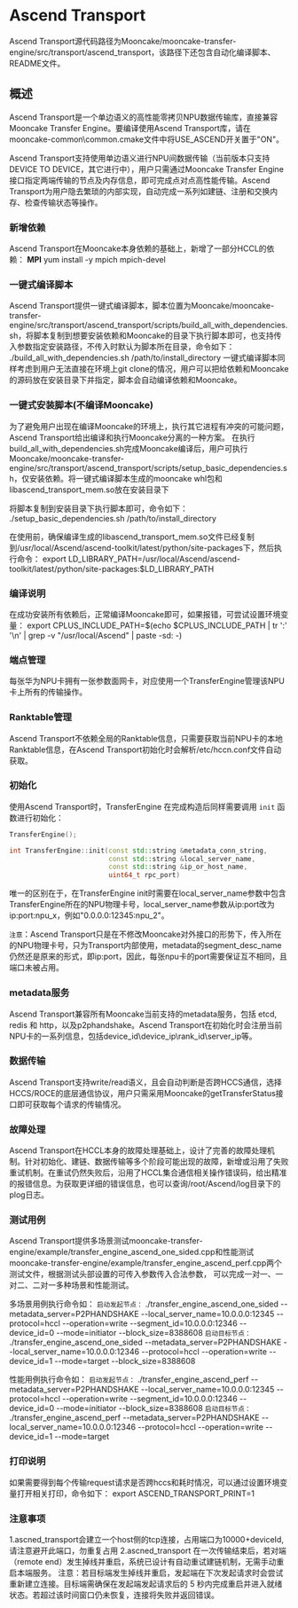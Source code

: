 # Ascend Transport
Ascend Transport源代码路径为Mooncake/mooncake-transfer-engine/src/transport/ascend_transport，该路径下还包含自动化编译脚本、README文件。
## 概述
Ascend Transport是一个单边语义的高性能零拷贝NPU数据传输库，直接兼容Mooncake Transfer Engine。要编译使用Ascend Transport库，请在mooncake-common\common.cmake文件中将USE_ASCEND开关置于"ON"。

Ascend Transport支持使用单边语义进行NPU间数据传输（当前版本只支持DEVICE TO DEVICE，其它进行中），用户只需通过Mooncake Transfer Engine接口指定两端传输的节点及内存信息，即可完成点对点高性能传输。Ascend Transport为用户隐去繁琐的内部实现，自动完成一系列如建链、注册和交换内存、检查传输状态等操作。

### 新增依赖
Ascend Transport在Mooncake本身依赖的基础上，新增了一部分HCCL的依赖：
**MPI**
yum install -y mpich mpich-devel

### 一键式编译脚本
Ascend Transport提供一键式编译脚本，脚本位置为Mooncake/mooncake-transfer-engine/src/transport/ascend_transport/scripts/build_all_with_dependencies.sh，将脚本复制到想要安装依赖和Mooncake的目录下执行脚本即可，也支持传入参数指定安装路径，不传入时默认为脚本所在目录，命令如下：
./build_all_with_dependencies.sh /path/to/install_directory
一键式编译脚本同样考虑到用户无法直接在环境上git clone的情况，用户可以把给依赖和Mooncake的源码放在安装目录下并指定，脚本会自动编译依赖和Mooncake。

### 一键式安装脚本(不编译Mooncake)
为了避免用户出现在编译Mooncake的环境上，执行其它进程有冲突的可能问题，Ascend Transport给出编译和执行Mooncake分离的一种方案。
在执行build_all_with_dependencies.sh完成Mooncake编译后，用户可执行Mooncake/mooncake-transfer-engine/src/transport/ascend_transport/scripts/setup_basic_dependencies.sh，仅安装依赖。将一键式编译脚本生成的mooncake whl包和libascend_transport_mem.so放在安装目录下

将脚本复制到安装目录下执行脚本即可，命令如下：
./setup_basic_dependencies.sh /path/to/install_directory

在使用前，确保编译生成的libascend_transport_mem.so文件已经复制到/usr/local/Ascend/ascend-toolkit/latest/python/site-packages下，然后执行命令：
export LD_LIBRARY_PATH=/usr/local/Ascend/ascend-toolkit/latest/python/site-packages:$LD_LIBRARY_PATH

### 编译说明
在成功安装所有依赖后，正常编译Mooncake即可，如果报错，可尝试设置环境变量：
export CPLUS_INCLUDE_PATH=$(echo $CPLUS_INCLUDE_PATH | tr ':' '\n' | grep -v "/usr/local/Ascend" | paste -sd: -)

### 端点管理
每张华为NPU卡拥有一张参数面网卡，对应使用一个TransferEngine管理该NPU卡上所有的传输操作。

### Ranktable管理
Ascend Transport不依赖全局的Ranktable信息，只需要获取当前NPU卡的本地Ranktable信息，在Ascend Transport初始化时会解析/etc/hccn.conf文件自动获取。

### 初始化
使用Ascend Transport时，TransferEngine 在完成构造后同样需要调用 `init` 函数进行初始化：
```cpp
TransferEngine();

int TransferEngine::init(const std::string &metadata_conn_string,
                         const std::string &local_server_name,
                         const std::string &ip_or_host_name,
                         uint64_t rpc_port)
```
唯一的区别在于，在TransferEngine init时需要在local_server_name参数中包含TransferEngine所在的NPU物理卡号，local_server_name参数从ip:port改为ip:port:npu_x，例如"0.0.0.0:12345:npu_2"。

```注意```：Ascend Transport只是在不修改Mooncake对外接口的形势下，传入所在的NPU物理卡号，只为Transport内部使用，metadata的segment_desc_name仍然还是原来的形式，即ip:port，因此，每张npu卡的port需要保证互不相同，且端口未被占用。

### metadata服务
Ascend Transport兼容所有Mooncake当前支持的metadata服务，包括 etcd, redis 和 http，以及p2phandshake。Ascend Transport在初始化时会注册当前NPU卡的一系列信息，包括device_id\device_ip\rank_id\server_ip等。

### 数据传输
Ascend Transport支持write/read语义，且会自动判断是否跨HCCS通信，选择HCCS/ROCE的底层通信协议，用户只需采用Mooncake的getTransferStatus接口即可获取每个请求的传输情况。

### 故障处理
Ascend Transport在HCCL本身的故障处理基础上，设计了完善的故障处理机制。针对初始化、建链、数据传输等多个阶段可能出现的故障，新增或沿用了失败重试机制。在重试仍然失败后，沿用了HCCL集合通信相关操作错误码，给出精准的报错信息。为获取更详细的错误信息，也可以查询/root/Ascend/log目录下的plog日志。

### 测试用例
Ascend Transport提供多场景测试mooncake-transfer-engine/example/transfer_engine_ascend_one_sided.cpp和性能测试mooncake-transfer-engine/example/transfer_engine_ascend_perf.cpp两个测试文件，根据测试头部设置的可传入参数传入合法参数，
可以完成一对一、一对二、二对一多种场景和性能测试。

多场景用例执行命令如：
```启动发起节点：```
./transfer_engine_ascend_one_sided --metadata_server=P2PHANDSHAKE --local_server_name=10.0.0.0:12345 --protocol=hccl --operation=write --segment_id=10.0.0.0:12346 --device_id=0 --mode=initiator --block_size=8388608
```启动目标节点：```
./transfer_engine_ascend_one_sided --metadata_server=P2PHANDSHAKE --local_server_name=10.0.0.0:12346 --protocol=hccl --operation=write --device_id=1 --mode=target --block_size=8388608

性能用例执行命令如：
```启动发起节点：```
./transfer_engine_ascend_perf --metadata_server=P2PHANDSHAKE --local_server_name=10.0.0.0:12345 --protocol=hccl --operation=write --segment_id=10.0.0.0:12346 --device_id=0 --mode=initiator --block_size=8388608
```启动目标节点：```
./transfer_engine_ascend_perf --metadata_server=P2PHANDSHAKE --local_server_name=10.0.0.0:12346 --protocol=hccl --operation=write --device_id=1 --mode=target

### 打印说明
如果需要得到每个传输request请求是否跨hccs和耗时情况，可以通过设置环境变量打开相关打印，命令如下：
export ASCEND_TRANSPORT_PRINT=1

### 注意事项
1.ascned_transport会建立一个host侧的tcp连接，占用端口为10000+deviceId,请注意避开此端口，勿重复占用
2.ascned_transport 在一次传输结束后，若对端（remote end）发生掉线并重启，系统已设计有自动重试建链机制，无需手动重启本端服务。
注意：若目标端发生掉线并重启，发起端在下次发起请求时会尝试重新建立连接。目标端需确保在发起端发起请求后的 5 秒内完成重启并进入就绪状态。若超过该时间窗口仍未恢复，连接将失败并返回错误。